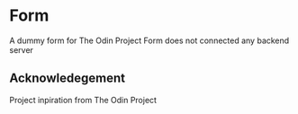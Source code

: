 # Form

A dummy form for The Odin Project
Form does not connected any backend server 

## Acknowledegement

Project inpiration from The Odin Project
